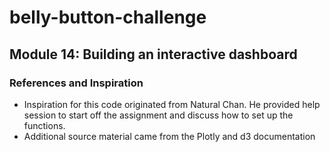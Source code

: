 # belly-button-challenge
Module 14: Building an interactive dashboard
---

### References and Inspiration
* Inspiration for this code originated from Natural Chan.  He provided help session to start off the assignment and discuss how to set up the functions.
* Additional source material came from the Plotly and d3 documentation

